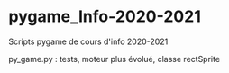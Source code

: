 # pygame_Info-2020-2021
Scripts pygame de cours d'info 2020-2021

py_game.py : tests, moteur plus évolué, classe rectSprite
